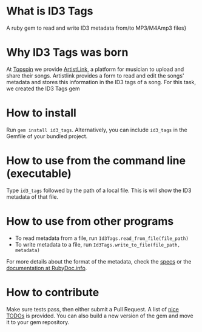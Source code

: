 What is ID3 Tags
================

A ruby gem to read and write ID3 metadata from/to MP3/M4Amp3 files}

Why ID3 Tags was born
=======================

At [Topspin](http://topspinmedia.com) we provide [ArtistLink](http://artistlink.com), a platform for musician to upload and share their songs.
Artistlink provides a form to read and edit the songs' metadata and stores this information in the ID3 tags of a song.
For this task, we created the ID3 Tags gem

How to install
==============

Run `gem install id3_tags`.
Alternatively, you can include `id3_tags` in the Gemfile of your bundled project.

How to use from the command line (executable)
=============================================

Type `id3_tags` followed by the path of a local file.
This is will show the ID3 metadata of that file.

How to use from other programs
==============================

* To read metadata from a file, run `Id3Tags.read_from_file(file_path)`
* To write metadata to a file, run `Id3Tags.write_to_file(file_path, metadata)`

For more details about the format of the metadata, check the [specs](http://github.com/topspin/id3_tags/tree/master/spec/lib) or the [documentation at RubyDoc.info](http://rubydoc.info/github/topspin/id3_tags/frames).

How to contribute
=================

Make sure tests pass, then either submit a Pull Request.
A list of [nice TODOs](http://github.com/topspin/id3_tags/tree/master/TODO.md) is provided.
You can also build a new version of the gem and move it to your gem repository.